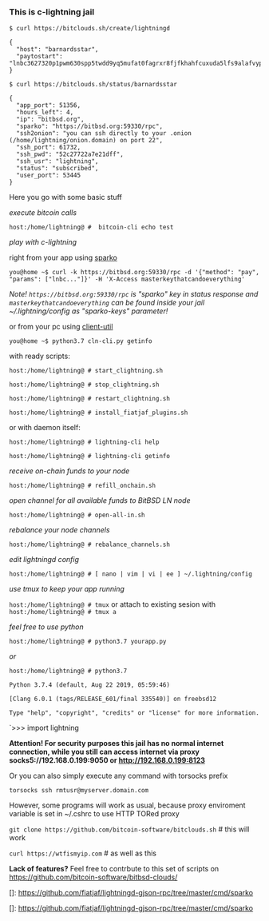 ### This is c-lightning jail

`$ curl https://bitclouds.sh/create/lightningd`

````
{
  "host": "barnardsstar", 
  "paytostart": "lnbc3627320p1pwm630spp5twdd9yq5mufat0fagrxr8fjfkhahfcuxuda5lfs9alafvyp0vpwqdq5gfshymnpwfj8x5m5v9eqxqzjccqp2rzjq0hpsr5wupl3l8yeslvckh2aanmt447stz7a3036m97gurwjehrm5zxy4cqq0scqqqqqqqpgqqqqqzqqzsh8z7nj3vqknrumrtv84erxdzpfg5tr5knys5c3r7d2mfpc9dzm6psz4sstzrc36040pntdv9s484au4xdhvc9mvx9a8zcrexnr9h6zqp7gm7kk"
}
````


`$ curl https://bitclouds.sh/status/barnardsstar`

````
{
  "app_port": 51356, 
  "hours_left": 4, 
  "ip": "bitbsd.org", 
  "sparko": "https://bitbsd.org:59330/rpc", 
  "ssh2onion": "you can ssh directly to your .onion (/home/lightning/onion.domain) on port 22", 
  "ssh_port": 61732, 
  "ssh_pwd": "52c27722a7e21dff", 
  "ssh_usr": "lightning", 
  "status": "subscribed", 
  "user_port": 53445
}
````


Here you go with some basic stuff

_execute bitcoin calls_

`host:/home/lightning@ #  bitcoin-cli echo test`

_play with c-lightning_

right from your app using [sparko]

[sparko]: https://github.com/fiatjaf/lightningd-gjson-rpc/tree/master/cmd/sparko  

 `you@home ~$ curl -k https://bitbsd.org:59330/rpc -d '{"method": "pay", "params": ["lnbc..."]}' -H 'X-Access masterkeythatcandoeverything'`
 
 _Note! `https://bitbsd.org:59330/rpc` is "sparko" key in status response and `masterkeythatcandoeverything` can be found inside your jail ~/.lightning/config as "sparko-keys" parameter!_

or from your pc using [client-util]

[client-util]: https://github.com/bitcoin-software/bitbsd-clouds/tree/master/client-util

`you@home ~$ python3.7 cln-cli.py getinfo` 

with ready scripts:

`host:/home/lightning@ # start_clightning.sh`

`host:/home/lightning@ # stop_clightning.sh`

`host:/home/lightning@ # restart_clightning.sh`

`host:/home/lightning@ # install_fiatjaf_plugins.sh`

or with daemon itself:

`host:/home/lightning@ # lightning-cli help`

`host:/home/lightning@ # lightning-cli getinfo`

_receive on-chain funds to your node_

`host:/home/lightning@ # refill_onchain.sh`

_open channel for all available funds to BitBSD LN node_

`host:/home/lightning@ # open-all-in.sh`

_rebalance your node channels_

`host:/home/lightning@ # rebalance_channels.sh`

_edit lightningd config_

`host:/home/lightning@ # [ nano | vim | vi | ee ] ~/.lightning/config`

_use tmux to keep your app running_

`host:/home/lightning@ # tmux` or attach to existing sesion with `host:/home/lightning@ # tmux a`

_feel free to use python_

`host:/home/lightning@ # python3.7 yourapp.py`

_or_

`host:/home/lightning@ # python3.7 `

`Python 3.7.4 (default, Aug 22 2019, 05:59:46)`
 
`[Clang 6.0.1 (tags/RELEASE_601/final 335540)] on freebsd12`

`Type "help", "copyright", "credits" or "license" for more information.`

`>>> import lightning

**Attention! For security purposes this jail has no normal internet connection, while you still can access internet via proxy socks5://192.168.0.199:9050 or http://192.168.0.199:8123**

Or you can also simply execute any command with torsocks prefix

`torsocks ssh rmtusr@myserver.domain.com`

However, some programs will work as usual, because proxy enviroment variable is set in ~/.cshrc to use HTTP TORed proxy

`git clone https://github.com/bitcoin-software/bitclouds.sh` # this will work

`curl https://wtfismyip.com` # as well as this

**Lack of features?** Feel free to contrbute to this set of scripts on https://github.com/bitcoin-software/bitbsd-clouds/


[https://github.com/fiatjaf/lightningd-gjson-rpc/tree/master/cmd/sparko]: https://github.com/fiatjaf/lightningd-gjson-rpc/tree/master/cmd/sparko

[]: https://github.com/fiatjaf/lightningd-gjson-rpc/tree/master/cmd/sparko

[]: https://github.com/fiatjaf/lightningd-gjson-rpc/tree/master/cmd/sparko

[test]: https://github.com/fiatjaf/lightningd-gjson-rpc/tree/master/cmd/sparko